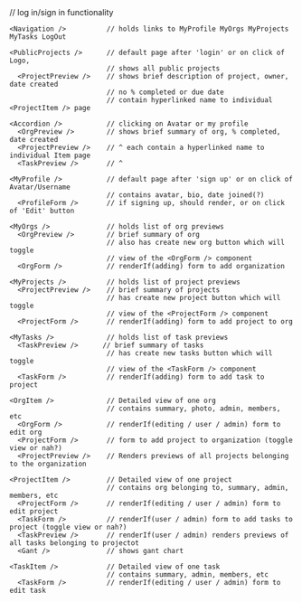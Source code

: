 <App />
  <Auth />                  // log in/sign in functionality
  <Welcome />

    <Navigation />          // holds links to MyProfile MyOrgs MyProjects MyTasks LogOut

    <PublicProjects />      // default page after 'login' or on click of Logo,
                            // shows all public projects
      <ProjectPreview />    // shows brief description of project, owner, date created
                            // no % completed or due date
                            // contain hyperlinked name to individual <ProjectItem /> page

    <Accordion />           // clicking on Avatar or my profile
      <OrgPreview />        // shows brief summary of org, % completed, date created
      <ProjectPreview />    // ^ each contain a hyperlinked name to individual Item page
      <TaskPreview />       // ^

    <MyProfile />           // default page after 'sign up' or on click of Avatar/Username
                            // contains avatar, bio, date joined(?)
      <ProfileForm />       // if signing up, should render, or on click of 'Edit' button

    <MyOrgs />              // holds list of org previews
      <OrgPreview />        // brief summary of org
                            // also has create new org button which will toggle
                            // view of the <OrgForm /> component
      <OrgForm />           // renderIf(adding) form to add organization

    <MyProjects />          // holds list of project previews
      <ProjectPreview />    // brief summary of projects
                            // has create new project button which will toggle
                            // view of the <ProjectForm /> component
      <ProjectForm />       // renderIf(adding) form to add project to org

    <MyTasks />             // holds list of task previews
      <TaskPreview />      // brief summary of tasks
                            // has create new tasks button which will toggle
                            // view of the <TaskForm /> component
      <TaskForm />          // renderIf(adding) form to add task to project

    <OrgItem />             // Detailed view of one org
                            // contains summary, photo, admin, members, etc
      <OrgForm />           // renderIf(editing / user / admin) form to edit org
      <ProjectForm />       // form to add project to organization (toggle view or nah?)
      <ProjectPreview />    // Renders previews of all projects belonging to the organization

    <ProjectItem />         // Detailed view of one project
                            // contains org belonging to, summary, admin, members, etc
      <ProjectForm />       // renderIf(editing / user / admin) form to edit project
      <TaskForm />          // renderIf(user / admin) form to add tasks to project (toggle view or nah?)
      <TaskPreview />       // renderIf(user / admin) renders previews of all tasks belonging to projectot
      <Gant />              // shows gant chart

    <TaskItem />            // Detailed view of one task
                            // contains summary, admin, members, etc
      <TaskForm />          // renderIf(editing / user / admin) form to edit task
